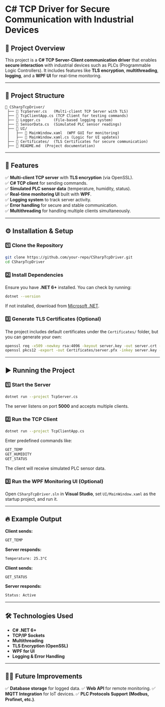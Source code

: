 # C# TCP Driver for Secure Communication with Industrial Devices

## 📌 Project Overview
This project is a **C# TCP Server-Client communication driver** that enables **secure interaction** with industrial devices such as PLCs (Programmable Logic Controllers). It includes features like **TLS encryption**, **multithreading**, **logging**, and a **WPF UI** for real-time monitoring.

---

## 📂 Project Structure
```
📁 CSharpTcpDriver/
 ├── 📄 TcpServer.cs   (Multi-client TCP Server with TLS)
 ├── 📄 TcpClientApp.cs (TCP Client for testing commands)
 ├── 📄 Logger.cs      (File-based logging system)
 ├── 📄 SensorData.cs  (Simulated PLC sensor readings)
 ├── 📁 UI/
 │   ├── 📄 MainWindow.xaml  (WPF GUI for monitoring)
 │   ├── 📄 MainWindow.xaml.cs (Logic for UI updates)
 ├── 📁 Certificates/  (TLS Certificates for secure communication)
 ├── 📄 README.md  (Project documentation)
```

---

## 🚀 Features
✅ **Multi-client TCP server** with **TLS encryption** (via OpenSSL).  
✅ **C# TCP client** for sending commands.  
✅ **Simulated PLC sensor data** (temperature, humidity, status).  
✅ **Real-time monitoring UI** built with **WPF**.  
✅ **Logging system** to track server activity.  
✅ **Error handling** for secure and stable communication.  
✅ **Multithreading** for handling multiple clients simultaneously.  

---

## ⚙️ Installation & Setup
### 1️⃣ Clone the Repository
```sh
git clone https://github.com/your-repo/CSharpTcpDriver.git
cd CSharpTcpDriver
```

### 2️⃣ Install Dependencies
Ensure you have **.NET 6+** installed. You can check by running:
```sh
dotnet --version
```
If not installed, download from [Microsoft .NET](https://dotnet.microsoft.com/en-us/download/dotnet/6.0).

### 3️⃣ Generate TLS Certificates (Optional)
The project includes default certificates under the `Certificates/` folder, but you can generate your own:
```sh
openssl req -x509 -newkey rsa:4096 -keyout server.key -out server.crt -days 365
openssl pkcs12 -export -out Certificates/server.pfx -inkey server.key -in server.crt
```

---

## ▶️ Running the Project
### 1️⃣ Start the Server
```sh
dotnet run --project TcpServer.cs
```
The server listens on port **5000** and accepts multiple clients.

### 2️⃣ Run the TCP Client
```sh
dotnet run --project TcpClientApp.cs
```
Enter predefined commands like:
```sh
GET_TEMP
GET_HUMIDITY
GET_STATUS
```
The client will receive simulated PLC sensor data.

### 3️⃣ Run the WPF Monitoring UI (Optional)
Open `CSharpTcpDriver.sln` in **Visual Studio**, set `UI/MainWindow.xaml` as the startup project, and run it.

---

## 🔥 Example Output
**Client sends:**
```sh
GET_TEMP
```
**Server responds:**
```sh
Temperature: 25.3°C
```

**Client sends:**
```sh
GET_STATUS
```
**Server responds:**
```sh
Status: Active
```

---

## 🛠️ Technologies Used
- **C# .NET 6+**
- **TCP/IP Sockets**
- **Multithreading**
- **TLS Encryption (OpenSSL)**
- **WPF for UI**
- **Logging & Error Handling**

---

## 👨‍💻 Future Improvements
✅ **Database storage** for logged data.
✅ **Web API** for remote monitoring.
✅ **MQTT Integration** for IoT devices.
✅ **PLC Protocols Support (Modbus, Profinet, etc.)**.



